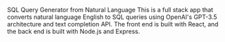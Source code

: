 SQL Query Generator from Natural Language
This is a full stack app that converts natural language English to SQL queries using OpenAI's GPT-3.5 architecture and text completion API. The front end is built with React, and the back end is built with Node.js and Express.
